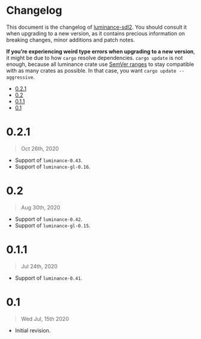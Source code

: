 # Changelog

This document is the changelog of [luminance-sdl2](https://crates.io/crates/luminance-sdl2).
You should consult it when upgrading to a new version, as it contains precious information on
breaking changes, minor additions and patch notes.

**If you’re experiencing weird type errors when upgrading to a new version**, it might be due to
how `cargo` resolve dependencies. `cargo update` is not enough, because all luminance crate use
[SemVer ranges](https://doc.rust-lang.org/cargo/reference/specifying-dependencies.html) to stay
compatible with as many crates as possible. In that case, you want `cargo update --aggressive`.

<!-- vim-markdown-toc GFM -->

* [0.2.1](#021)
* [0.2](#02)
* [0.1.1](#011)
* [0.1](#01)

<!-- vim-markdown-toc -->

# 0.2.1

> Oct 26th, 2020

- Support of `luminance-0.43`.
- Support of `luminance-gl-0.16`.

# 0.2

> Aug 30th, 2020

- Support of `luminance-0.42`.
- Support of `luminance-gl-0.15`.

# 0.1.1

> Jul 24th, 2020

- Support of `luminance-0.41`.

# 0.1

> Wed Jul, 15th 2020

- Initial revision.
